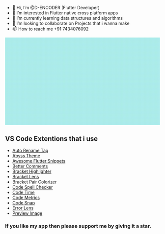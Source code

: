 - 👋 Hi, I’m @D-ENCODER (Flutter Developer)
- 👀 I’m interested in Flutter native cross platform apps
- 🌱 I’m currently learning data structures and algorithms
- 💞️ I’m looking to collaborate on Projects that i wanna make
- 📫 How to reach me +91 7434076092


![Alt Text](/assets/promote/out.gif)

## VS Code Extentions that i use
- [Auto Rename Tag](https://marketplace.visualstudio.com/items?itemName=formulahendry.auto-rename-tag)
- [Abyss Theme](https://marketplace.visualstudio.com/items?itemName=gerane.Theme-Abyss)
- [Awesome Flutter Snippets](https://marketplace.visualstudio.com/items?itemName=Nash.awesome-flutter-snippets)
- [Better Comments](https://marketplace.visualstudio.com/items?itemName=aaron-bond.better-comments)
- [Bracket Highlighter](https://marketplace.visualstudio.com/items?itemName=Durzn.brackethighlighter)
- [Bracket Lens](https://marketplace.visualstudio.com/items?itemName=wraith13.bracket-lens)
- [Bracket Pair Colorizer](https://marketplace.visualstudio.com/items?itemName=CoenraadS.bracket-pair-colorizer)
- [Code Spell Checker](https://marketplace.visualstudio.com/items?itemName=streetsidesoftware.code-spell-checker)
- [Code Time](https://marketplace.visualstudio.com/items?itemName=softwaredotcom.swdc-vscode)
- [Code Metrics](https://marketplace.visualstudio.com/items?itemName=kisstkondoros.vscode-codemetrics)
- [Code Snap](https://marketplace.visualstudio.com/items?itemName=adpyke.codesnap)
- [Error Lens](https://marketplace.visualstudio.com/items?itemName=usernamehw.errorlens)
- [Preview Image](https://marketplace.visualstudio.com/items?itemName=kisstkondoros.vscode-gutter-preview)

### If you like my app then please support me by giving it a star.
<!---
D-ENCODER/D-ENCODER is a ✨ special ✨ repository because its `README.md` (this file) appears on your GitHub profile.
You can click the Preview link to take a look at your changes.
--->
